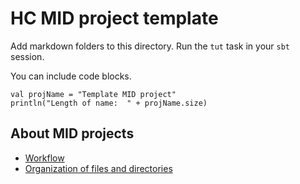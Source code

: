 
# HC MID project template



Add markdown folders to this directory.  Run the `tut` task in your `sbt` session.

You can include code blocks.

```tut
val projName = "Template MID project"
println("Length of name:  " + projName.size)
```


## About MID projects


-  [Workflow](workflow)
-  [Organization of files and directories](dirlayout)
